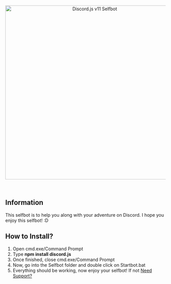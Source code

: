 <div align="center">
  <br />
  <p>
    <a href="https://github.com/Betaaaaa/Discord-Selfbot/archive/master.zip"><img src="http://img.hexacircle.com/images/Beta/c7x9zgw.png" width="546" alt="Discord.js v11 Selfbot" /></a>
  </p>
  <br />
  <p>
  </p>
</div>

## Information
This selfbot is to help you along with your adventure on Discord. I hope you enjoy this selfbot! :D 


## How to Install?
1. Open cmd.exe/Command Prompt
2. Type **npm install discord.js**
3. Once finished, close cmd.exe/Command Prompt
4. Now, go into the Selfbot folder and double click on Startbot.bat
5. Everything should be working, now enjoy your selfbot! If not [Need Support?](https://discord.gg/BFMkRwh)
